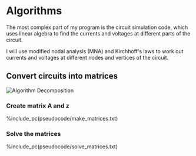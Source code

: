 # Algorithms

The most complex part of my program is the circuit simulation code, which uses linear algebra
to find the currents and voltages at different parts of the circuit.

I will use modified nodal analysis (MNA) and Kirchhoff's laws to work out currents and
voltages at different nodes and vertices of the circuit.


## Convert circuits into matrices


![Algorithm Decomposition](images/algorithms.png)


### Create matrix A and z

%include_pc(pseudocode/make_matrices.txt)


### Solve the matrices

%include_pc(pseudocode/solve_matrices.txt)
